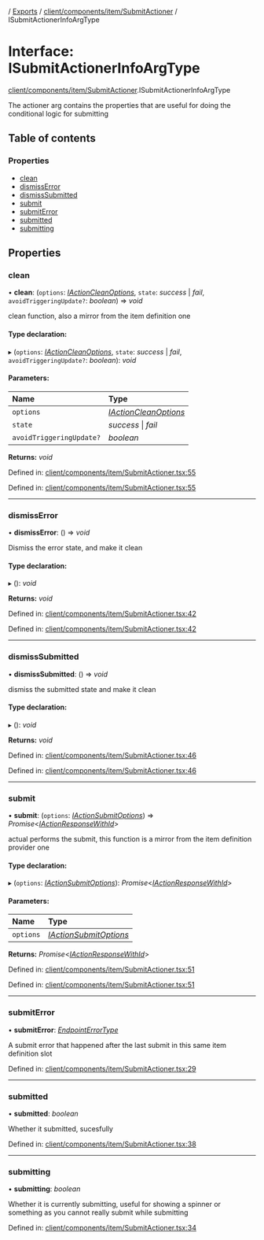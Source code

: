 [](../README.md) / [Exports](../modules.md) / [client/components/item/SubmitActioner](../modules/client_components_item_submitactioner.md) / ISubmitActionerInfoArgType

# Interface: ISubmitActionerInfoArgType

[client/components/item/SubmitActioner](../modules/client_components_item_submitactioner.md).ISubmitActionerInfoArgType

The actioner arg contains the properties that are useful
for doing the conditional logic for submitting

## Table of contents

### Properties

- [clean](client_components_item_submitactioner.isubmitactionerinfoargtype.md#clean)
- [dismissError](client_components_item_submitactioner.isubmitactionerinfoargtype.md#dismisserror)
- [dismissSubmitted](client_components_item_submitactioner.isubmitactionerinfoargtype.md#dismisssubmitted)
- [submit](client_components_item_submitactioner.isubmitactionerinfoargtype.md#submit)
- [submitError](client_components_item_submitactioner.isubmitactionerinfoargtype.md#submiterror)
- [submitted](client_components_item_submitactioner.isubmitactionerinfoargtype.md#submitted)
- [submitting](client_components_item_submitactioner.isubmitactionerinfoargtype.md#submitting)

## Properties

### clean

• **clean**: (`options`: [*IActionCleanOptions*](client_providers_item.iactioncleanoptions.md), `state`: *success* \| *fail*, `avoidTriggeringUpdate?`: *boolean*) => *void*

clean function, also a mirror from the item definition one

#### Type declaration:

▸ (`options`: [*IActionCleanOptions*](client_providers_item.iactioncleanoptions.md), `state`: *success* \| *fail*, `avoidTriggeringUpdate?`: *boolean*): *void*

#### Parameters:

Name | Type |
:------ | :------ |
`options` | [*IActionCleanOptions*](client_providers_item.iactioncleanoptions.md) |
`state` | *success* \| *fail* |
`avoidTriggeringUpdate?` | *boolean* |

**Returns:** *void*

Defined in: [client/components/item/SubmitActioner.tsx:55](https://github.com/onzag/itemize/blob/0e9b128c/client/components/item/SubmitActioner.tsx#L55)

Defined in: [client/components/item/SubmitActioner.tsx:55](https://github.com/onzag/itemize/blob/0e9b128c/client/components/item/SubmitActioner.tsx#L55)

___

### dismissError

• **dismissError**: () => *void*

Dismiss the error state, and make it clean

#### Type declaration:

▸ (): *void*

**Returns:** *void*

Defined in: [client/components/item/SubmitActioner.tsx:42](https://github.com/onzag/itemize/blob/0e9b128c/client/components/item/SubmitActioner.tsx#L42)

Defined in: [client/components/item/SubmitActioner.tsx:42](https://github.com/onzag/itemize/blob/0e9b128c/client/components/item/SubmitActioner.tsx#L42)

___

### dismissSubmitted

• **dismissSubmitted**: () => *void*

dismiss the submitted state and make it clean

#### Type declaration:

▸ (): *void*

**Returns:** *void*

Defined in: [client/components/item/SubmitActioner.tsx:46](https://github.com/onzag/itemize/blob/0e9b128c/client/components/item/SubmitActioner.tsx#L46)

Defined in: [client/components/item/SubmitActioner.tsx:46](https://github.com/onzag/itemize/blob/0e9b128c/client/components/item/SubmitActioner.tsx#L46)

___

### submit

• **submit**: (`options`: [*IActionSubmitOptions*](client_providers_item.iactionsubmitoptions.md)) => *Promise*<[*IActionResponseWithId*](client_providers_item.iactionresponsewithid.md)\>

actual performs the submit, this function is a mirror from the
item definition provider one

#### Type declaration:

▸ (`options`: [*IActionSubmitOptions*](client_providers_item.iactionsubmitoptions.md)): *Promise*<[*IActionResponseWithId*](client_providers_item.iactionresponsewithid.md)\>

#### Parameters:

Name | Type |
:------ | :------ |
`options` | [*IActionSubmitOptions*](client_providers_item.iactionsubmitoptions.md) |

**Returns:** *Promise*<[*IActionResponseWithId*](client_providers_item.iactionresponsewithid.md)\>

Defined in: [client/components/item/SubmitActioner.tsx:51](https://github.com/onzag/itemize/blob/0e9b128c/client/components/item/SubmitActioner.tsx#L51)

Defined in: [client/components/item/SubmitActioner.tsx:51](https://github.com/onzag/itemize/blob/0e9b128c/client/components/item/SubmitActioner.tsx#L51)

___

### submitError

• **submitError**: [*EndpointErrorType*](../modules/base_errors.md#endpointerrortype)

A submit error that happened after the last submit in this same
item definition slot

Defined in: [client/components/item/SubmitActioner.tsx:29](https://github.com/onzag/itemize/blob/0e9b128c/client/components/item/SubmitActioner.tsx#L29)

___

### submitted

• **submitted**: *boolean*

Whether it submitted, sucesfully

Defined in: [client/components/item/SubmitActioner.tsx:38](https://github.com/onzag/itemize/blob/0e9b128c/client/components/item/SubmitActioner.tsx#L38)

___

### submitting

• **submitting**: *boolean*

Whether it is currently submitting, useful for showing a spinner or something
as you cannot really submit while submitting

Defined in: [client/components/item/SubmitActioner.tsx:34](https://github.com/onzag/itemize/blob/0e9b128c/client/components/item/SubmitActioner.tsx#L34)
